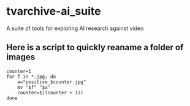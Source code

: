 # tvarchive-ai_suite
A suite of tools for exploring AI research against video


## Here is a script to quickly reaname a folder of images

```shell
counter=1
for f in *.jpg; do
    a="positive_$counter.jpg"
    mv "$f" "$a"
    counter=$((counter + 1))
done
```